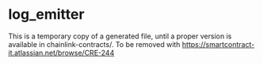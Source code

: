 # log_emitter

This is a temporary copy of a generated file, until a proper version is available in chainlink-contracts/.
To be removed with https://smartcontract-it.atlassian.net/browse/CRE-244
